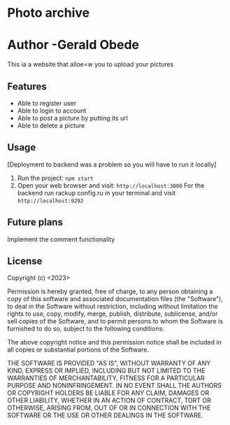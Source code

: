 # Photo archive
# Author -Gerald Obede

This ia a website that alloe=w you to upload your pictures

## Features

- Able to register user
- Able to login to account
- Able to post a picture by putting its url
- Able to delete a picture


## Usage

[Deployment to backend was a problem so you will have to run it locally]

1. Run the project: `npm start`
2. Open your web browser and visit: `http://localhost:3000`
For the backend run rackup config.ru in your terminal and visit `http://localhost:9292`


## Future plans
Implement the comment functionality

## License

Copyright (c) <2023> <cGerald Obede>

Permission is hereby granted, free of charge, to any person obtaining a copy
of this software and associated documentation files (the "Software"), to deal
in the Software without restriction, including without limitation the rights
to use, copy, modify, merge, publish, distribute, sublicense, and/or sell
copies of the Software, and to permit persons to whom the Software is
furnished to do so, subject to the following conditions:

The above copyright notice and this permission notice shall be included in all
copies or substantial portions of the Software.

THE SOFTWARE IS PROVIDED "AS IS", WITHOUT WARRANTY OF ANY KIND, EXPRESS OR
IMPLIED, INCLUDING BUT NOT LIMITED TO THE WARRANTIES OF MERCHANTABILITY,
FITNESS FOR A PARTICULAR PURPOSE AND NONINFRINGEMENT. IN NO EVENT SHALL THE
AUTHORS OR COPYRIGHT HOLDERS BE LIABLE FOR ANY CLAIM, DAMAGES OR OTHER
LIABILITY, WHETHER IN AN ACTION OF CONTRACT, TORT OR OTHERWISE, ARISING FROM,
OUT OF OR IN CONNECTION WITH THE SOFTWARE OR THE USE OR OTHER DEALINGS IN THE
SOFTWARE.
